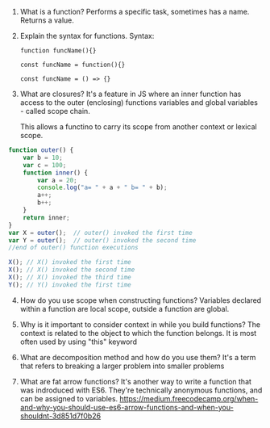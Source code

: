1. What is a function?
    Performs a specific task, sometimes has a name. Returns a value.
2. Explain the syntax for functions.
    Syntax:
    
    `function funcName(){}`
    
    `const funcName = function(){}`
    
    `const funcName = () => {}`
    
3. What are closures?
    It's a feature in JS where an inner function has access to the outer (enclosing) functions variables and global variables - called scope chain.

    This allows a functino to carry its scope from another context or lexical scope. 

```javascript
function outer() {
    var b = 10;
    var c = 100;
    function inner() {
        var a = 20; 
        console.log("a= " + a + " b= " + b);
        a++;
        b++;
    }
    return inner;
}
var X = outer();  // outer() invoked the first time
var Y = outer();  // outer() invoked the second time
//end of outer() function executions

X(); // X() invoked the first time
X(); // X() invoked the second time
X(); // X() invoked the third time
Y(); // Y() invoked the first time
```

4. How do you use scope when constructing functions?
    Variables declared within a function are local scope, outside a function are global. 

5. Why is it important to consider context in while you build functions?
    The context is related to the object to which the function belongs. It is most often used by using "this" keyword

6. What are decomposition method and how do you use them?
    It's a term that refers to breaking a larger problem into smaller problems

7. What are fat arrow functions?
    It's another way to write a function that was indroduced with ES6. They're technically anonymous functions, and can be assigned to variables.
    https://medium.freecodecamp.org/when-and-why-you-should-use-es6-arrow-functions-and-when-you-shouldnt-3d851d7f0b26

